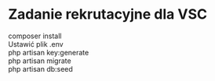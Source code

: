# Zadanie rekrutacyjne dla VSC

composer install
<br>
Ustawić plik .env
<br>
php artisan key:generate
<br>
php artisan migrate
<br>
php artisan db:seed
